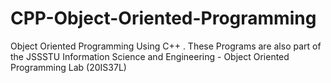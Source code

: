 # CPP-Object-Oriented-Programming
Object Oriented Programming Using C++ . These Programs are also part of the JSSSTU Information Science and Engineering - Object Oriented Programming Lab (20IS37L)
